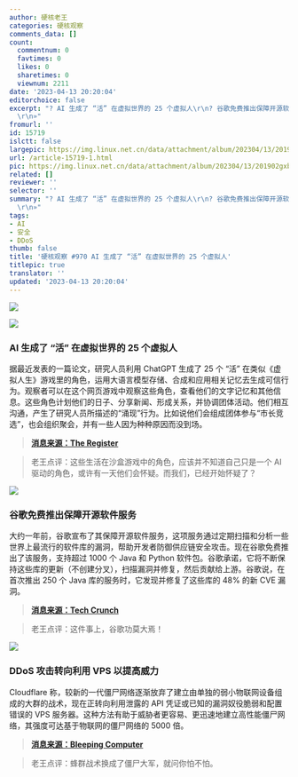 ```yaml
---
author: 硬核老王
categories: 硬核观察
comments_data: []
count:
  commentnum: 0
  favtimes: 0
  likes: 0
  sharetimes: 0
  viewnum: 2211
date: '2023-04-13 20:20:04'
editorchoice: false
excerpt: "? AI 生成了 “活” 在虚拟世界的 25 个虚拟人\r\n? 谷歌免费推出保障开源软件服务\r\n? DDoS 攻击转向利用 VPS 以提高威力\r\n»
  \r\n»"
fromurl: ''
id: 15719
islctt: false
largepic: https://img.linux.net.cn/data/attachment/album/202304/13/201902gxb8ml980b8z9kzg.jpg
url: /article-15719-1.html
pic: https://img.linux.net.cn/data/attachment/album/202304/13/201902gxb8ml980b8z9kzg.jpg.thumb.jpg
related: []
reviewer: ''
selector: ''
summary: "? AI 生成了 “活” 在虚拟世界的 25 个虚拟人\r\n? 谷歌免费推出保障开源软件服务\r\n? DDoS 攻击转向利用 VPS 以提高威力\r\n»
  \r\n»"
tags:
- AI
- 安全
- DDoS
thumb: false
title: '硬核观察 #970 AI 生成了 “活” 在虚拟世界的 25 个虚拟人'
titlepic: true
translator: ''
updated: '2023-04-13 20:20:04'
---
```


![](https://img.linux.net.cn/data/attachment/album/202304/13/201902gxb8ml980b8z9kzg.jpg)


![](https://img.linux.net.cn/data/attachment/album/202304/13/201911ha22jayddsknjp2d.jpg)


### AI 生成了 “活” 在虚拟世界的 25 个虚拟人


据最近发表的一篇论文，研究人员利用 ChatGPT 生成了 25 个 “活” 在类似《虚拟人生》游戏里的角色，运用大语言模型存储、合成和应用相关记忆去生成可信行为。观察者可以在这个网页游戏中观察这些角色，查看他们的文字记忆和其他信息。这些角色计划他们的日子、分享新闻、形成关系，并协调团体活动。他们相互沟通，产生了研究人员所描述的“涌现”行为。比如说他们会组成团体参与“市长竞选”，也会组织聚会，并有一些人因为种种原因而没到场。



> 
> **[消息来源：The Register](https://www.theregister.com/2023/04/11/sims_ai_generation/)**
> 
> 
> 



> 
> 老王点评：这些生活在沙盒游戏中的角色，应该并不知道自己只是一个 AI 驱动的角色，或许有一天他们会怀疑。而我们，已经开始怀疑了？
> 
> 
> 


![](https://img.linux.net.cn/data/attachment/album/202304/13/201923is1gbg69oz9b0m1z.jpg)


### 谷歌免费推出保障开源软件服务


大约一年前，谷歌宣布了其保障开源软件服务，这项服务通过定期扫描和分析一些世界上最流行的软件库的漏洞，帮助开发者防御供应链安全攻击。现在谷歌免费推出了该服务，支持超过 1000 个 Java 和 Python 软件包。谷歌承诺，它将不断保持这些库的更新（不创建分叉），扫描漏洞并修复，然后贡献给上游。谷歌说，在首次推出 250 个 Java 库的服务时，它发现并修复了这些库的 48% 的新 CVE 漏洞。



> 
> **[消息来源：Tech Crunch](https://techcrunch.com/2023/04/12/improving-software-supply-chain-security-googles-free-assured-open-source-software-service-hits-ga/)**
> 
> 
> 



> 
> 老王点评：这件事上，谷歌功莫大焉！
> 
> 
> 


![](https://img.linux.net.cn/data/attachment/album/202304/13/201941i7y7422r7lrl5la5.jpg)


### DDoS 攻击转向利用 VPS 以提高威力


Cloudflare 称，较新的一代僵尸网络逐渐放弃了建立由单独的弱小物联网设备组成的大群的战术，现在正转向利用泄露的 API 凭证或已知的漏洞奴役脆弱和配置错误的 VPS 服务器。这种方法有助于威胁者更容易、更迅速地建立高性能僵尸网络，其强度可达基于物联网的僵尸网络的 5000 倍。



> 
> **[消息来源：Bleeping Computer](https://www.bleepingcomputer.com/news/security/ddos-attacks-shifting-to-vps-infrastructure-for-increased-power/)**
> 
> 
> 



> 
> 老王点评：蜂群战术换成了僵尸大军，就问你怕不怕。
> 
> 
>